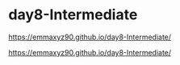 # day8-Intermediate

https://emmaxyz90.github.io/day8-Intermediate/




https://emmaxyz90.github.io/day8-Intermediate/

